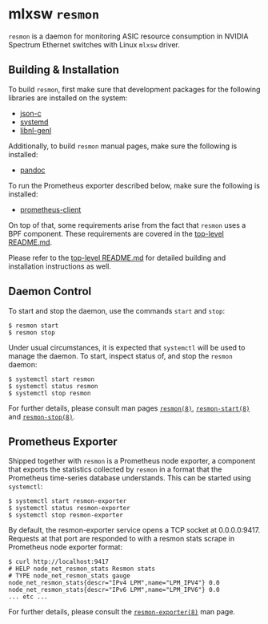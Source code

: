 # mlxsw `resmon`

`resmon` is a daemon for monitoring ASIC resource consumption in NVIDIA Spectrum
Ethernet switches with Linux `mlxsw` driver.

## Building & Installation

To build `resmon`, first make sure that development packages for the following
libraries are installed on the system:

- [json-c](https://github.com/json-c/json-c)
- [systemd](https://systemd.io/)
- [libnl-genl](http://www.infradead.org/~tgr/libnl/)

Additionally, to build `resmon` manual pages, make sure the following is
installed:

- [pandoc](https://pandoc.org/)

To run the Prometheus exporter described below, make sure the following
is installed:

- [prometheus-client](https://github.com/prometheus/client_python)

On top of that, some requirements arise from the fact that `resmon` uses a BPF
component. These requirements are covered in the [top-level
README.md](../README.md).

Please refer to the [top-level README.md](../README.md) for detailed building and installation instructions as well.

## Daemon Control

To start and stop the daemon, use the commands `start` and `stop`:

```shell
$ resmon start
$ resmon stop
```

Under usual circumstances, it is expected that `systemctl` will be used to
manage the daemon. To start, inspect status of, and stop the `resmon` daemon:

```shell
$ systemctl start resmon
$ systemctl status resmon
$ systemctl stop resmon
```

For further details, please consult man pages [`resmon(8)`](resmon.8.md),
[`resmon-start(8)`](resmon-start.8.md) and
[`resmon-stop(8)`](resmon-stop.8.md).

## Prometheus Exporter

Shipped together with `resmon` is a Prometheus node exporter, a component that
exports the statistics collected by `resmon` in a format that the Prometheus
time-series database understands. This can be started using `systemctl`:

```shell
$ systemctl start resmon-exporter
$ systemctl status resmon-exporter
$ systemctl stop resmon-exporter
```

By default, the resmon-exporter service opens a TCP socket at 0.0.0.0:9417.
Requests at that port are responded to with a resmon stats scrape in
Prometheus node exporter format:

```shell
$ curl http://localhost:9417
# HELP node_net_resmon_stats Resmon stats
# TYPE node_net_resmon_stats gauge
node_net_resmon_stats{descr="IPv4 LPM",name="LPM_IPV4"} 0.0
node_net_resmon_stats{descr="IPv6 LPM",name="LPM_IPV6"} 0.0
... etc ...
```

For further details, please consult the
[`resmon-exporter(8)`](resmon-exporter.8.md) man page.
